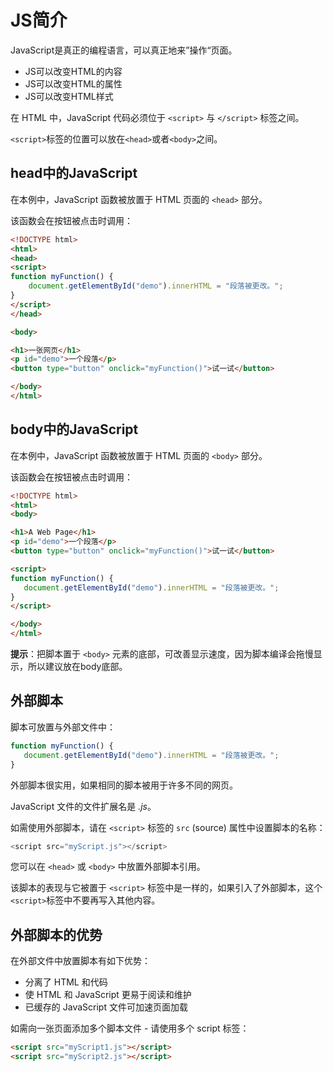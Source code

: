 # JS简介

JavaScript是真正的编程语言，可以真正地来”操作“页面。

* JS可以改变HTML的内容
* JS可以改变HTML的属性
* JS可以改变HTML样式

在 HTML 中，JavaScript 代码必须位于 `<script>` 与 `</script>` 标签之间。

`<script>`标签的位置可以放在`<head>`或者`<body>`之间。

## head中的JavaScript

在本例中，JavaScript 函数被放置于 HTML 页面的 `<head>` 部分。

该函数会在按钮被点击时调用：

```html
<!DOCTYPE html>
<html>
<head>
<script>
function myFunction() {
    document.getElementById("demo").innerHTML = "段落被更改。";
}
</script>
</head>

<body>

<h1>一张网页</h1>
<p id="demo">一个段落</p>
<button type="button" onclick="myFunction()">试一试</button>

</body>
</html>
```

## body中的JavaScript

在本例中，JavaScript 函数被放置于 HTML 页面的 `<body>` 部分。

该函数会在按钮被点击时调用：

```html
<!DOCTYPE html>
<html>
<body> 

<h1>A Web Page</h1>
<p id="demo">一个段落</p>
<button type="button" onclick="myFunction()">试一试</button>

<script>
function myFunction() {
   document.getElementById("demo").innerHTML = "段落被更改。";
}
</script>

</body>
</html>
```

**提示**：把脚本置于 `<body>` 元素的底部，可改善显示速度，因为脚本编译会拖慢显示，所以建议放在body底部。

## 外部脚本

脚本可放置与外部文件中：

```js
function myFunction() {
   document.getElementById("demo").innerHTML = "段落被更改。";
}
```

外部脚本很实用，如果相同的脚本被用于许多不同的网页。

JavaScript 文件的文件扩展名是 *.js*。

如需使用外部脚本，请在 `<script>` 标签的 `src` (source) 属性中设置脚本的名称：

```js
<script src="myScript.js"></script>
```

您可以在 `<head>` 或 `<body>` 中放置外部脚本引用。

该脚本的表现与它被置于 `<script>` 标签中是一样的，如果引入了外部脚本，这个`<script>`标签中不要再写入其他内容。

## 外部脚本的优势

在外部文件中放置脚本有如下优势：

- 分离了 HTML 和代码
- 使 HTML 和 JavaScript 更易于阅读和维护
- 已缓存的 JavaScript 文件可加速页面加载

如需向一张页面添加多个脚本文件 - 请使用多个 script 标签：

```html
<script src="myScript1.js"></script>
<script src="myScript2.js"></script>
```
